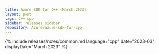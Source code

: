 ```yaml
---
title: Azure SDK for C++ (March 2023)
layout: post
tags: C++ cpp
sidebar: releases_sidebar
repository: Azure/azure-sdk-for-cpp
---
```

{% include releases/notes/common.md language="cpp" date="2023-03" displayDate="March 2023" %}